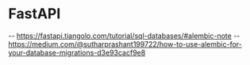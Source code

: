 # FastAPI
-- https://fastapi.tiangolo.com/tutorial/sql-databases/#alembic-note
-- https://medium.com/@sutharprashant199722/how-to-use-alembic-for-your-database-migrations-d3e93cacf9e8